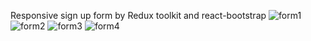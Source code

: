 Responsive sign up form by Redux toolkit and react-bootstrap
![form1](https://user-images.githubusercontent.com/105963703/210397179-629a1e9b-ea4f-4971-820f-8f01c33294b5.jpg)
![form2](https://user-images.githubusercontent.com/105963703/210397209-b0bfdbda-1b1f-46a8-9f0c-f4bb266e679e.jpg)
![form3](https://user-images.githubusercontent.com/105963703/210397232-19f7e9ca-2fb8-4407-92f1-142d5885ec8d.jpg)
![form4](https://user-images.githubusercontent.com/105963703/210397259-82ee96a4-8bb8-4a15-9863-2649e0659d76.jpg)
